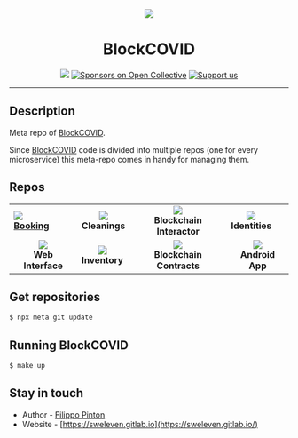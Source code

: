 <div align="center" style="font-size: 7em">

<img src="https://img.icons8.com/emoji/100/000000/books-emoji.png"/>
</div>

<div align="center">
<h1>BlockCOVID</h1>
</div>

<p align="center">
<a href="https://paypal.me/kamilmysliwiec" target="_blank"><img 
src="https://img.shields.io/badge/Donate-PayPal-ff3f59.svg"/></a>
<a href="https://opencollective.com/nest#sponsor" target="_blank"><img src="https://opencollective.com/nest/sponsors/badge.svg" alt="Sponsors on Open Collective" /></a>
<a href="https://opencollective.com/nest#sponsor"  target="_blank"><img src="https://img.shields.io/badge/Support%20us-Open%20Collective-41B883.svg" alt="Support us"></a>
</p>

<hr>

## Description

Meta repo of [BlockCOVID](https://sweleven.gitlab.io/blockcovid/).

Since [BlockCOVID](https://sweleven.gitlab.io/blockcovid/) code is divided into multiple repos (one for every microservice) this meta-repo comes in handy for managing them.

## Repos

<table>
   <tbody>
      <tr>
         <td>
            <a href="https://gitlab.com/sweleven/booking">
                <span>
                    <img src="https://img.icons8.com/emoji/100/000000/notebook-with-decorative-cover.png"/>
                    <div><strong>Booking</strong></div>
                </span>
            </a>
        </td>
        <td>
            <a href="https://gitlab.com/sweleven/cleanings">
                <span style="display: inline-block; min-width: 24%; text-align: center">
                    <img src="https://img.icons8.com/emoji/100/000000/ambulance-emoji.png"/>
                    <div><strong>Cleanings</strong></div>
                </span>
            </a> 
        </td>
        <td>
            <a href="https://gitlab.com/sweleven/blockchain-interactor">
                <span style="display: inline-block; min-width: 24%; text-align: center">
                    <img src="https://img.icons8.com/emoji/100/000000/locked-with-pen.png"/>
                    <div><strong>Blockchain Interactor</strong></div>
                </span>
            </a>
        </td>
        <td>
            <a href="https://gitlab.com/sweleven/identities">
                <span style="display: inline-block; min-width: 24%; text-align: center">
                    <img src="https://img.icons8.com/emoji/100/000000/man-cook.png"/>
                    <div><strong>Identities</strong></div>
                </span>
            </a>
        </td>
      </tr>
      <tr>
         <td>
            <a href="https://gitlab.com/sweleven/web-interface">
                <span style="display: inline-block; min-width: 24%; text-align: center">
                    <img src="https://img.icons8.com/emoji/100/000000/laptop-emoji.png"/>
                    <div><strong>Web Interface</strong></div>
                </span>
            </a>
        </td>
        <td>
            <a href="https://gitlab.com/sweleven/inventory">
                <span style="display: inline-block; min-width: 24%; text-align: center">
                    <img src="https://img.icons8.com/emoji/100/000000/card-file-box-emoji.png"/>
                    <div><strong>Inventory</strong></div>
                </span>
            </a>
        </td>
        <td>
            <a href="https://gitlab.com/sweleven/blockchain-contracts">
                <span style="display: inline-block; min-width: 24%; text-align: center">
                    <img src="https://img.icons8.com/emoji/100/000000/memo-emoji.png"/>
                    <div><strong>Blockchain Contracts</strong></div>
                </span>
            </a>
        </td>
        <td>
            <a href="https://gitlab.com/sweleven/android-app">
                <span style="display: inline-block; min-width: 24%; text-align: center">
                    <img src="https://img.icons8.com/emoji/100/000000/mobile-phone.png"/>
                    <div><strong>Android App</strong></div>
                </span>
            </a>
        </td>
      </tr>
   </tbody>
</table>

## Get repositories

```bash
$ npx meta git update
```

## Running BlockCOVID

```bash
$ make up
```

## Stay in touch

- Author - [Filippo Pinton](https://gitlab.com/Butterneck.com)
- Website - [https://sweleven.gitlab.io](https://sweleven.gitlab.io/)
